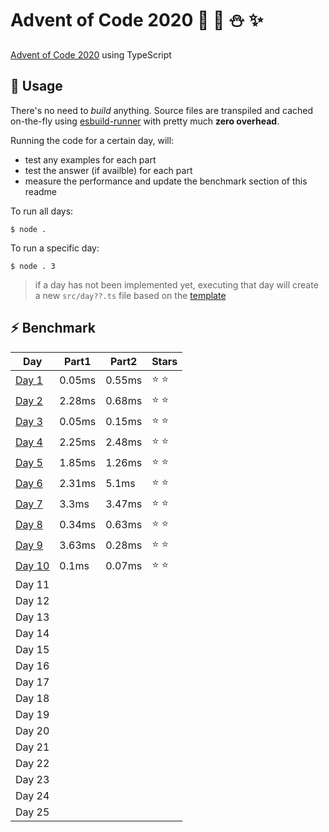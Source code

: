 # Advent of Code 2020 :santa: :christmas_tree: :snowman: :sparkles: 

[Advent of Code 2020](https://adventofcode.com/2020) using TypeScript

## :rocket: Usage

There's no need to *build* anything. Source files are transpiled and cached on-the-fly using [esbuild-runner](https://github.com/folke/esbuild-runner/) with pretty much **zero overhead**.

Running the code for a certain day, will:
* test any examples for each part
* test the answer (if availble) for each part
* measure the performance and update the benchmark section of this readme

To run all days:

```shell
$ node .
```

To run a specific day:

```shell
$ node . 3
```

> if a day has not been implemented yet, executing that day will create a new `src/day??.ts` file based on the [template](src/day.template.ts)






## :zap: Benchmark

<!-- RESULTS:BEGIN -->
|Day | Part1 | Part2 | Stars|
|--- | --- | --- | ---|
|[Day 1](./src/day1.ts) | 0.05ms | 0.55ms | :star: :star: |
|[Day 2](./src/day2.ts) | 2.28ms | 0.68ms | :star: :star: |
|[Day 3](./src/day3.ts) | 0.05ms | 0.15ms | :star: :star: |
|[Day 4](./src/day4.ts) | 2.25ms | 2.48ms | :star: :star: |
|[Day 5](./src/day5.ts) | 1.85ms | 1.26ms | :star: :star: |
|[Day 6](./src/day6.ts) | 2.31ms | 5.1ms | :star: :star: |
|[Day 7](./src/day7.ts) | 3.3ms | 3.47ms | :star: :star: |
|[Day 8](./src/day8.ts) | 0.34ms | 0.63ms | :star: :star: |
|[Day 9](./src/day9.ts) | 3.63ms | 0.28ms | :star: :star: |
|[Day 10](./src/day10.ts) | 0.1ms | 0.07ms | :star: :star: |
|Day 11 |  |  | |
|Day 12 |  |  | |
|Day 13 |  |  | |
|Day 14 |  |  | |
|Day 15 |  |  | |
|Day 16 |  |  | |
|Day 17 |  |  | |
|Day 18 |  |  | |
|Day 19 |  |  | |
|Day 20 |  |  | |
|Day 21 |  |  | |
|Day 22 |  |  | |
|Day 23 |  |  | |
|Day 24 |  |  | |
|Day 25 |  |  | |
<!-- RESULTS:END -->

